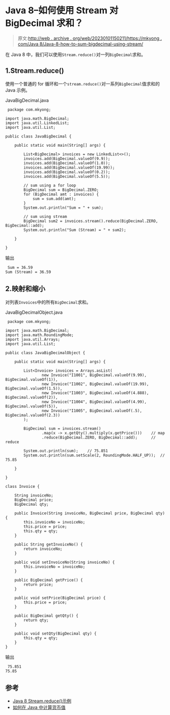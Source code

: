 # Java 8–如何使用 Stream 对 BigDecimal 求和？

> 原文:[http://web . archive . org/web/20230101150211/https://mkyong . com/Java 8/Java-8-how-to-sum-bigdecimal-using-stream/](http://web.archive.org/web/20230101150211/https://mkyong.com/java8/java-8-how-to-sum-bigdecimal-using-stream/)

在 Java 8 中，我们可以使用`Stream.reduce()`对一列`BigDecimal`求和。

## 1.Stream.reduce()

使用一个普通的 for 循环和一个`stream.reduce()`对一系列`BigDecimal`值求和的 Java 示例。

JavaBigDecimal.java

```
 package com.mkyong;

import java.math.BigDecimal;
import java.util.LinkedList;
import java.util.List;

public class JavaBigDecimal {

    public static void main(String[] args) {

        List<BigDecimal> invoices = new LinkedList<>();
        invoices.add(BigDecimal.valueOf(9.9));
        invoices.add(BigDecimal.valueOf(1.0));
        invoices.add(BigDecimal.valueOf(19.99));
        invoices.add(BigDecimal.valueOf(0.2));
        invoices.add(BigDecimal.valueOf(5.5));

        // sum using a for loop
        BigDecimal sum = BigDecimal.ZERO;
        for (BigDecimal amt : invoices) {
            sum = sum.add(amt);
        }
        System.out.println("Sum = " + sum);

        // sum using stream
        BigDecimal sum2 = invoices.stream().reduce(BigDecimal.ZERO, BigDecimal::add);
        System.out.println("Sum (Stream) = " + sum2);

    }

} 
```

输出

```
 Sum = 36.59
Sum (Stream) = 36.59 
```

## 2.映射和缩小

对列表`Invoices`中的所有`BigDecimal`求和。

JavaBigDecimalObject.java

```
 package com.mkyong;

import java.math.BigDecimal;
import java.math.RoundingMode;
import java.util.Arrays;
import java.util.List;

public class JavaBigDecimalObject {

    public static void main(String[] args) {

        List<Invoice> invoices = Arrays.asList(
                new Invoice("I1001", BigDecimal.valueOf(9.99), BigDecimal.valueOf(1)),
                new Invoice("I1002", BigDecimal.valueOf(19.99), BigDecimal.valueOf(1.5)),
                new Invoice("I1003", BigDecimal.valueOf(4.888), BigDecimal.valueOf(2)),
                new Invoice("I1004", BigDecimal.valueOf(4.99), BigDecimal.valueOf(5)),
                new Invoice("I1005", BigDecimal.valueOf(.5), BigDecimal.valueOf(2.3))
        );

        BigDecimal sum = invoices.stream()
                .map(x -> x.getQty().multiply(x.getPrice()))    // map
                .reduce(BigDecimal.ZERO, BigDecimal::add);      // reduce

        System.out.println(sum);    // 75.851
        System.out.println(sum.setScale(2, RoundingMode.HALF_UP));  // 75.85

    }

}

class Invoice {

    String invoiceNo;
    BigDecimal price;
    BigDecimal qty;

    public Invoice(String invoiceNo, BigDecimal price, BigDecimal qty) {
        this.invoiceNo = invoiceNo;
        this.price = price;
        this.qty = qty;
    }

    public String getInvoiceNo() {
        return invoiceNo;
    }

    public void setInvoiceNo(String invoiceNo) {
        this.invoiceNo = invoiceNo;
    }

    public BigDecimal getPrice() {
        return price;
    }

    public void setPrice(BigDecimal price) {
        this.price = price;
    }

    public BigDecimal getQty() {
        return qty;
    }

    public void setQty(BigDecimal qty) {
        this.qty = qty;
    }
} 
```

输出

```
 75.851
75.85 
```

## 参考

*   [Java 8 Stream.reduce()示例](/web/20221206172253/https://mkyong.com/java8/java-8-stream-reduce-examples/)
*   [如何在 Java 中计算货币值](/web/20221206172253/https://mkyong.com/java/how-do-calculate-monetary-values-in-java-double-vs-bigdecimal/)

<input type="hidden" id="mkyong-current-postId" value="15479">